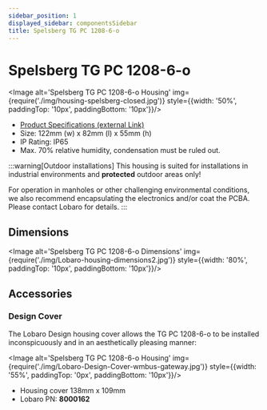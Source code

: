 ```yaml
---
sidebar_position: 1
displayed_sidebar: componentsSidebar
title: Spelsberg TG PC 1208-6-o
---
```


# Spelsberg TG PC 1208-6-o

<Image alt='Spelsberg TG PC 1208-6-o Housing'
img={require('./img/housing-spelsberg-closed.jpg')}
style={{width: '50%', paddingTop: '10px', paddingBottom: '10px'}}/>

* [Product Specifications (external Link)](https://www.spelsberg.com/industrial-housing/plain-with-mounting-cams/20040401/)
* Size: 122mm (w) x 82mm (l) x 55mm (h)
* IP Rating: IP65
* Max. 70% relative humidity, condensation must be ruled out.

:::warning[Outdoor installations]
This housing is suited for installations in industrial environments and **protected** outdoor areas only!

For operation in manholes or other challenging environmental conditions, we also recommend encapsulating the
electronics and/or coat the PCBA. Please contact Lobaro for details.
:::

## Dimensions

<Image alt='Spelsberg TG PC 1208-6-o Dimensions'
img={require('./img/Lobaro-housing-dimensions2.jpg')}
style={{width: '80%', paddingTop: '10px', paddingBottom: '10px'}}/>

## Accessories

### Design Cover

The Lobaro Design housing cover allows the TG PC 1208-6-o to be installed inconspicuously and in an aesthetically pleasing manner:

<Image alt='Spelsberg TG PC 1208-6-o Housing'
img={require('./img/Lobaro-Design-Cover-wmbus-gateway.jpg')}
style={{width: '55%', paddingTop: '0px', paddingBottom: '10px'}}/>


* Housing cover 138mm x 109mm
* Lobaro PN: **8000162**